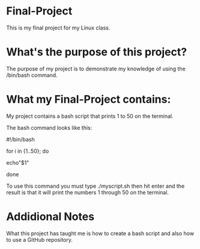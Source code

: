 # Final-Project
This is my final project for my Linux class.
# What's the purpose of this project?
The purpose of my project is to demonstrate my knowledge of using the /bin/bash command.



# What my Final-Project contains:

My project contains a bash script that prints 1 to 50 on the terminal.

The bash command looks like this:


#!/bin/bash

for i in {1..50}; do

  echo"$1"
  
done

To use this command you must type ./myscript.sh then hit enter and the result is that it will print the numbers 1 through 50 on the terminal.
# Addidional Notes

What this project has taught me is how to create a bash script and also how to use a GitHub repository.
